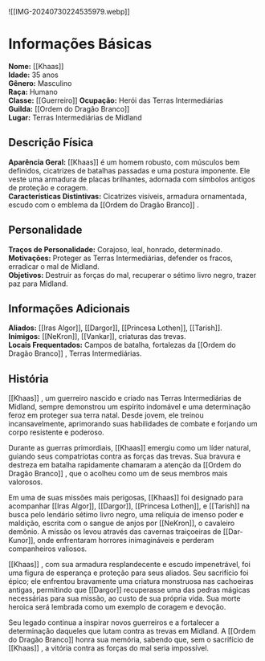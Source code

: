 ![[IMG-20240730224535979.webp]]

# Informações Básicas
**Nome:** [[Khaas]]   
**Idade:** 35 anos  
**Gênero:** Masculino  
**Raça:** Humano  
**Classe:** [[Guerreiro]]
**Ocupação:** Herói das Terras Intermediárias  
**Guilda:** [[Ordem do Dragão Branco]]   
**Lugar:** Terras Intermediárias de Midland

## Descrição Física
**Aparência Geral:** [[Khaas]]  é um homem robusto, com músculos bem definidos, cicatrizes de batalhas passadas e uma postura imponente. Ele veste uma armadura de placas brilhantes, adornada com símbolos antigos de proteção e coragem.  
**Características Distintivas:** Cicatrizes visíveis, armadura ornamentada, escudo com o emblema da [[Ordem do Dragão Branco]] .

## Personalidade
**Traços de Personalidade:** Corajoso, leal, honrado, determinado.  
**Motivações:** Proteger as Terras Intermediárias, defender os fracos, erradicar o mal de Midland.  
**Objetivos:** Destruir as forças do mal, recuperar o sétimo livro negro, trazer paz para Midland.

## Informações Adicionais
**Aliados:** [[Iras Algor]], [[Dargor]], [[Princesa Lothen]], [[Tarish]].  
**Inimigos:** [[NeKron]], [[Vankar]], criaturas das trevas.  
**Locais Frequentados:** Campos de batalha, fortalezas da [[Ordem do Dragão Branco]] , Terras Intermediárias.

## História
[[Khaas]] , um guerreiro nascido e criado nas Terras Intermediárias de Midland, sempre demonstrou um espírito indomável e uma determinação feroz em proteger sua terra natal. Desde jovem, ele treinou incansavelmente, aprimorando suas habilidades de combate e forjando um corpo resistente e poderoso.

Durante as guerras primordiais, [[Khaas]]  emergiu como um líder natural, guiando seus compatriotas contra as forças das trevas. Sua bravura e destreza em batalha rapidamente chamaram a atenção da [[Ordem do Dragão Branco]] , que o acolheu como um de seus membros mais valorosos.

Em uma de suas missões mais perigosas, [[Khaas]]  foi designado para acompanhar [[Iras Algor]], [[Dargor]], [[Princesa Lothen]], e [[Tarish]] na busca pelo lendário sétimo livro negro, uma relíquia de imenso poder e maldição, escrita com o sangue de anjos por [[NeKron]], o cavaleiro demônio. A missão os levou através das cavernas traiçoeiras de [[Dar-Kunor]], onde enfrentaram horrores inimagináveis e perderam companheiros valiosos.

[[Khaas]] , com sua armadura resplandecente e escudo impenetrável, foi uma figura de esperança e proteção para seus aliados. Seu sacrifício foi épico; ele enfrentou bravamente uma criatura monstruosa nas cachoeiras antigas, permitindo que [[Dargor]] recuperasse uma das pedras mágicas necessárias para sua missão, ao custo de sua própria vida. Sua morte heroica será lembrada como um exemplo de coragem e devoção.

Seu legado continua a inspirar novos guerreiros e a fortalecer a determinação daqueles que lutam contra as trevas em Midland. A [[Ordem do Dragão Branco]]  honra sua memória, sabendo que, sem o sacrifício de [[Khaas]] , a vitória contra as forças do mal seria impossível.